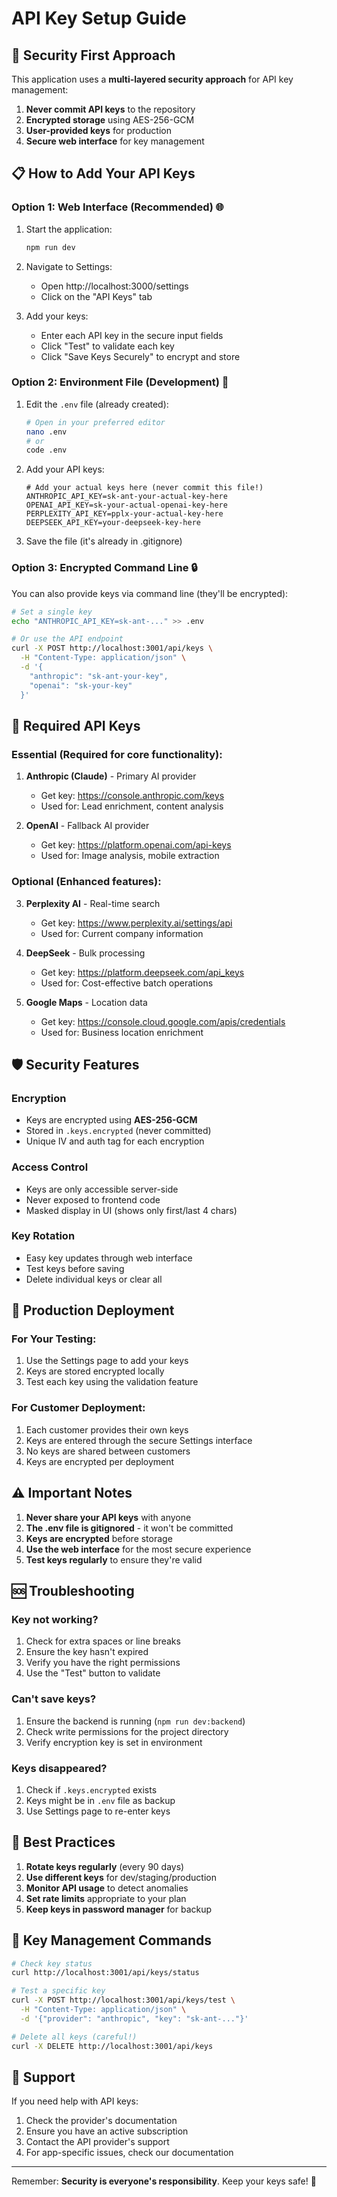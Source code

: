 # API Key Setup Guide

## 🔐 Security First Approach

This application uses a **multi-layered security approach** for API key management:

1. **Never commit API keys** to the repository
2. **Encrypted storage** using AES-256-GCM
3. **User-provided keys** for production
4. **Secure web interface** for key management

## 📋 How to Add Your API Keys

### Option 1: Web Interface (Recommended) 🌐

1. Start the application:
   ```bash
   npm run dev
   ```

2. Navigate to Settings:
   - Open http://localhost:3000/settings
   - Click on the "API Keys" tab

3. Add your keys:
   - Enter each API key in the secure input fields
   - Click "Test" to validate each key
   - Click "Save Keys Securely" to encrypt and store

### Option 2: Environment File (Development) 📄

1. Edit the `.env` file (already created):
   ```bash
   # Open in your preferred editor
   nano .env
   # or
   code .env
   ```

2. Add your API keys:
   ```env
   # Add your actual keys here (never commit this file!)
   ANTHROPIC_API_KEY=sk-ant-your-actual-key-here
   OPENAI_API_KEY=sk-your-actual-openai-key-here
   PERPLEXITY_API_KEY=pplx-your-actual-key-here
   DEEPSEEK_API_KEY=your-deepseek-key-here
   ```

3. Save the file (it's already in .gitignore)

### Option 3: Encrypted Command Line 🔒

You can also provide keys via command line (they'll be encrypted):

```bash
# Set a single key
echo "ANTHROPIC_API_KEY=sk-ant-..." >> .env

# Or use the API endpoint
curl -X POST http://localhost:3001/api/keys \
  -H "Content-Type: application/json" \
  -d '{
    "anthropic": "sk-ant-your-key",
    "openai": "sk-your-key"
  }'
```

## 🔑 Required API Keys

### Essential (Required for core functionality):

1. **Anthropic (Claude)** - Primary AI provider
   - Get key: https://console.anthropic.com/keys
   - Used for: Lead enrichment, content analysis

2. **OpenAI** - Fallback AI provider  
   - Get key: https://platform.openai.com/api-keys
   - Used for: Image analysis, mobile extraction

### Optional (Enhanced features):

3. **Perplexity AI** - Real-time search
   - Get key: https://www.perplexity.ai/settings/api
   - Used for: Current company information

4. **DeepSeek** - Bulk processing
   - Get key: https://platform.deepseek.com/api_keys
   - Used for: Cost-effective batch operations

5. **Google Maps** - Location data
   - Get key: https://console.cloud.google.com/apis/credentials
   - Used for: Business location enrichment

## 🛡️ Security Features

### Encryption
- Keys are encrypted using **AES-256-GCM**
- Stored in `.keys.encrypted` (never committed)
- Unique IV and auth tag for each encryption

### Access Control
- Keys are only accessible server-side
- Never exposed to frontend code
- Masked display in UI (shows only first/last 4 chars)

### Key Rotation
- Easy key updates through web interface
- Test keys before saving
- Delete individual keys or clear all

## 🚀 Production Deployment

### For Your Testing:
1. Use the Settings page to add your keys
2. Keys are stored encrypted locally
3. Test each key using the validation feature

### For Customer Deployment:
1. Each customer provides their own keys
2. Keys are entered through the secure Settings interface
3. No keys are shared between customers
4. Keys are encrypted per deployment

## ⚠️ Important Notes

1. **Never share your API keys** with anyone
2. **The .env file is gitignored** - it won't be committed
3. **Keys are encrypted** before storage
4. **Use the web interface** for the most secure experience
5. **Test keys regularly** to ensure they're valid

## 🆘 Troubleshooting

### Key not working?
1. Check for extra spaces or line breaks
2. Ensure the key hasn't expired
3. Verify you have the right permissions
4. Use the "Test" button to validate

### Can't save keys?
1. Ensure the backend is running (`npm run dev:backend`)
2. Check write permissions for the project directory
3. Verify encryption key is set in environment

### Keys disappeared?
1. Check if `.keys.encrypted` exists
2. Keys might be in `.env` file as backup
3. Use Settings page to re-enter keys

## 📝 Best Practices

1. **Rotate keys regularly** (every 90 days)
2. **Use different keys** for dev/staging/production
3. **Monitor API usage** to detect anomalies
4. **Set rate limits** appropriate to your plan
5. **Keep keys in password manager** for backup

## 🔄 Key Management Commands

```bash
# Check key status
curl http://localhost:3001/api/keys/status

# Test a specific key
curl -X POST http://localhost:3001/api/keys/test \
  -H "Content-Type: application/json" \
  -d '{"provider": "anthropic", "key": "sk-ant-..."}'

# Delete all keys (careful!)
curl -X DELETE http://localhost:3001/api/keys
```

## 📧 Support

If you need help with API keys:
1. Check the provider's documentation
2. Ensure you have an active subscription
3. Contact the API provider's support
4. For app-specific issues, check our documentation

---

Remember: **Security is everyone's responsibility**. Keep your keys safe! 🔐